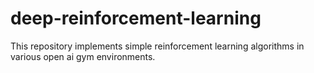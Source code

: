 # deep-reinforcement-learning

This repository implements simple reinforcement learning algorithms in various open ai gym environments.
